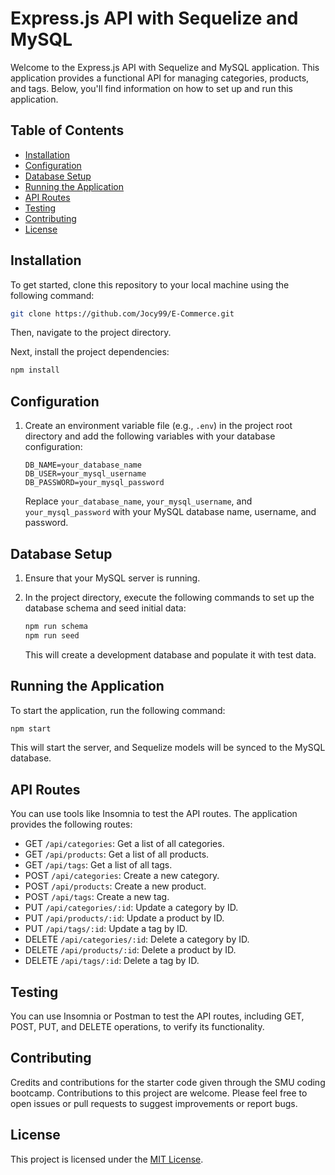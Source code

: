 # Express.js API with Sequelize and MySQL

Welcome to the Express.js API with Sequelize and MySQL application. This application provides a functional API for managing categories, products, and tags. Below, you'll find information on how to set up and run this application.

## Table of Contents

- [Installation](#installation)
- [Configuration](#configuration)
- [Database Setup](#database-setup)
- [Running the Application](#running-the-application)
- [API Routes](#api-routes)
- [Testing](#testing)
- [Contributing](#contributing)
- [License](#license)

## Installation

To get started, clone this repository to your local machine using the following command:

```bash
git clone https://github.com/Jocy99/E-Commerce.git
```

Then, navigate to the project directory.


Next, install the project dependencies:

```bash
npm install
```

## Configuration

1. Create an environment variable file (e.g., `.env`) in the project root directory and add the following variables with your database configuration:

   ```
   DB_NAME=your_database_name
   DB_USER=your_mysql_username
   DB_PASSWORD=your_mysql_password
   ```

   Replace `your_database_name`, `your_mysql_username`, and `your_mysql_password` with your MySQL database name, username, and password.

## Database Setup

1. Ensure that your MySQL server is running.

2. In the project directory, execute the following commands to set up the database schema and seed initial data:

   ```bash
   npm run schema
   npm run seed
   ```

   This will create a development database and populate it with test data.

## Running the Application

To start the application, run the following command:

```bash
npm start
```

This will start the server, and Sequelize models will be synced to the MySQL database.

## API Routes

You can use tools like Insomnia to test the API routes. The application provides the following routes:

- GET `/api/categories`: Get a list of all categories.
- GET `/api/products`: Get a list of all products.
- GET `/api/tags`: Get a list of all tags.
- POST `/api/categories`: Create a new category.
- POST `/api/products`: Create a new product.
- POST `/api/tags`: Create a new tag.
- PUT `/api/categories/:id`: Update a category by ID.
- PUT `/api/products/:id`: Update a product by ID.
- PUT `/api/tags/:id`: Update a tag by ID.
- DELETE `/api/categories/:id`: Delete a category by ID.
- DELETE `/api/products/:id`: Delete a product by ID.
- DELETE `/api/tags/:id`: Delete a tag by ID.

## Testing

You can use Insomnia or Postman to test the API routes, including GET, POST, PUT, and DELETE operations, to verify its functionality.

## Contributing

Credits and contributions for the starter code given through the SMU coding bootcamp. Contributions to this project are welcome. Please feel free to open issues or pull requests to suggest improvements or report bugs.

## License

This project is licensed under the [MIT License](LICENSE).
